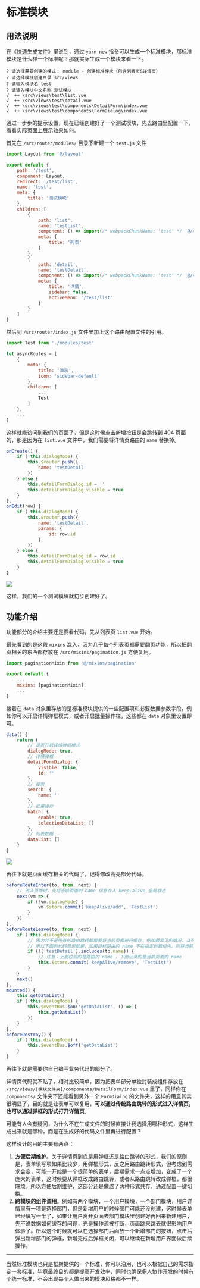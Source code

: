 # 标准模块 <sup class="pro-badge" />

## 用法说明

在《[快速生成文件](plop)》里说到，通过 `yarn new` 指令可以生成一个标准模块，那标准模块是什么样一个标准呢？那就实际生成一个模块来看一下。

```
? 请选择需要创建的模式： module - 创建标准模块（包含列表页&详情页）
? 请选择模块创建目录 src/views
? 请输入模块名 test
? 请输入模块中文名称 测试模块
√  ++ \src\views\test\list.vue
√  ++ \src\views\test\detail.vue
√  ++ \src\views\test\components\DetailForm\index.vue
√  ++ \src\views\test\components\FormDialog\index.vue
```

通过一步步的提示设置，现在已经创建好了一个测试模块，先去路由里配置一下，看看实际页面上展示效果如何。

首先在 `/src/router/modules/` 目录下新建一个 `test.js` 文件

```js
import Layout from '@/layout'

export default {
    path: '/test',
    component: Layout,
    redirect: '/test/list',
    name: 'test',
    meta: {
        title: '测试模块'
    },
    children: [
        {
            path: 'list',
            name: 'testList',
            component: () => import(/* webpackChunkName: 'test' */ '@/views/test/list'),
            meta: {
                title: '列表'
            }
        },
        {
            path: 'detail',
            name: 'testDetail',
            component: () => import(/* webpackChunkName: 'test' */ '@/views/test/detail'),
            meta: {
                title: '详情',
                sidebar: false,
                activeMenu: '/test/list'
            }
        }
    ]
}
```

然后到 `/src/router/index.js` 文件里加上这个路由配置文件的引用。

```js {1,11}
import Test from './modules/test'

let asyncRoutes = [
    {
        meta: {
            title: '演示',
            icon: 'sidebar-default'
        },
        children: [
            ...
            Test
        ]
    },
    ...
]
```

这样就能访问到我们的页面了，但是这时候点击新增按钮是会跳转到 404 页面的，那是因为在 `list.vue` 文件中，我们需要将详情页路由的 `name` 替换掉。

```js
onCreate() {
    if (!this.dialogMode) {
        this.$router.push({
            name: 'testDetail'
        })
    } else {
        this.detailFormDialog.id = ''
        this.detailFormDialog.visible = true
    }
},
onEdit(row) {
    if (!this.dialogMode) {
        this.$router.push({
            name: 'testDetail',
            params: {
                id: row.id
            }
        })
    } else {
        this.detailFormDialog.id = row.id
        this.detailFormDialog.visible = true
    }
}
```

![](/module1.gif)

这样，我们的一个测试模块就初步创建好了。

## 功能介绍

功能部分的介绍主要还是要看代码，先从列表页 `list.vue` 开始。

最先看到的是这段 `mixins` 混入，因为几乎每个列表页都需要翻页功能，所以把翻页相关的东西都存放在 `/src/mixins/pagination.js` 方便复用。

```js
import paginationMixin from '@/mixins/pagination'

export default {
    ...
    mixins: [paginationMixin],
    ...
}
```

接着在 `data` 对象里存放的是标准模块提供的一些配置项和必要数据参数字段，例如你可以开启详情弹框模式，或者开启批量操作栏，这些都在 `data` 对象里设置即可。

```js {4,16}
data() {
    return {
        // 是否开启详情弹框模式
        dialogMode: true,
        // 详情弹框
        detailFormDialog: {
            visible: false,
            id: ''
        },
        // 搜索
        search: {
            name: ''
        },
        // 批量操作
        batch: {
            enable: true,
            selectionDataList: []
        },
        // 列表数据
        dataList: []
    }
}
```

![](/module2.gif)

再往下就是页面缓存相关的代码了，记得修改高亮部分代码。

```js {13}
beforeRouteEnter(to, from, next) {
    // 进入页面时，先将当前页面的 name 信息存入 keep-alive 全局状态
    next(vm => {
        if (!vm.dialogMode) {
            vm.$store.commit('keepAlive/add', 'TestList')
        }
    })
},
beforeRouteLeave(to, from, next) {
    if (!this.dialogMode) {
        // 因为并不是所有的路由跳转都需要将当前页面进行缓存，例如最常见的情况，从列表页进入详情页，则需要将列表页缓存，而从列表页跳转到其它页面，则不需要将列表页缓存
        // 所以下面的代码意思就是，如果目标路由的 name 不在指定的数组内，则将当前页面的 name 从 keep-alive 中删除
        if (!['testDetail'].includes(to.name)) {
            // 注意：上面校验的是路由的 name ，下面记录的是当前页面的 name
            this.$store.commit('keepAlive/remove', 'TestList')
        }
    }
    next()
},
mounted() {
    this.getDataList()
    if (!this.dialogMode) {
        this.$eventBus.$on('getDataList', () => {
            this.getDataList()
        })
    }
},
beforeDestroy() {
    if (!this.dialogMode) {
        this.$eventBus.$off('getDataList')
    }
}
```

再往下就是需要你自己编写业务代码的部分了。

详情页代码就不贴了，相对比较简单，因为把表单部分单独封装成组件存放在 `/src/views/[模块文件夹]/components/DetailForm/index.vue` 里了，同样你在 `components/` 文件夹下还能看到另外一个 `FormDialog` 的文件夹，这样的用意其实很明显了，目的就是让表单可以复用，**可以通过传统路由跳转的形式进入详情页，也可以通过弹框的形式打开详情页**。

可能有人会有疑问，为什么不在生成文件的时候直接让我选择用哪种形式，这样生成出来就是哪种，而是在生成好的代码文件里再进行配置？

这样设计的目的主要有两点：

1. **方便后期维护**。关于详情页到底是用弹框还是路由跳转的形式，我们的原则是，表单填写项如果比较少，用弹框形式，反之用路由跳转形式，但考虑到需求会变，可能一开始是一个很简单的表单，后期需求一点点增加，变成了一个庞大的表单，这时候要从弹框改成路由跳转，或者从路由跳转改成弹框，都很麻烦。所以方便后期维护，这部分还是做成了两种形式共存，通过配置一键切换。
2. **跨模块的组件调用**。例如有两个模块，一个用户模块，一个部门模块，用户详情里有一项是选择部门，但是新增用户的时候部门可能还没创建，这时候表单已经填写一半了，如果让用户离开页面去部门模块里创建好再回来新建用户，先不说数据如何缓存的问题，光是操作流被打断，页面跳来跳去就很影响用户体验了。所以这个时候就可以在选择部门后面放一个新增部门的按钮，点击后弹出新增部门的弹框，新增完成后弹框关闭，可以继续在新增用户界面做后续操作。

---

当然标准模块也只是框架提供的一个标准，你可以沿用，也可以根据自己的需求指定一套标准，毕竟最终目的都是提高开发效率，同时也确保多人协作开发的时候有个统一标准，不会出现每个人做出来的模块风格都不一样。